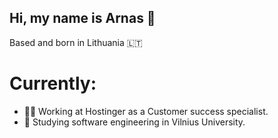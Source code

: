 ## Hi, my name is Arnas 👋

Based and born in Lithuania :lithuania:

# Currently:
- 🧑‍💼 Working at Hostinger as a Customer success specialist.
- 📜 Studying software engineering in Vilnius University. 



